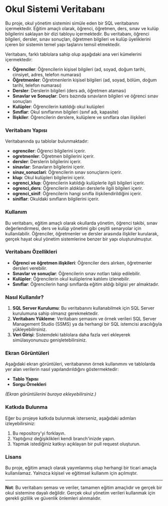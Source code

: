 # Okul Sistemi Veritabanı

Bu proje, okul yönetim sistemini simüle eden bir SQL veritabanını içermektedir. Eğitim amaçlı olarak, öğrenci, öğretmen, ders, sınav ve kulüp bilgilerini saklayan bir dizi tabloyu içermektedir. Bu veritabanı, öğrenci bilgileri, dersler, sınav sonuçları, öğretmen bilgileri ve kulüp üyeliklerini içeren bir sistemin temel yapı taşlarını temsil etmektedir.

Veritabanı, farklı tablolara sahip olup aşağıdaki ana veri kümelerini içermektedir:

- **Öğrenciler**: Öğrencilerin kişisel bilgileri (ad, soyad, doğum tarihi, cinsiyet, adres, telefon numarası)
- **Öğretmenler**: Öğretmenlerin kişisel bilgileri (ad, soyad, bölüm, doğum tarihi, telefon numarası)
- **Dersler**: Derslerin bilgileri (ders adı, öğretmen ataması)
- **Sınavlar ve Sonuçlar**: Ders bazında sınavların bilgileri ve öğrenci sınav sonuçları
- **Kulüpler**: Öğrencilerin katıldığı okul kulüpleri
- **Sınıflar**: Okul sınıflarının bilgileri (sınıf adı, kapasite)
- **İlişkiler**: Öğrencilerin derslere, kulüplere ve sınıflara olan ilişkileri

### Veritabanı Yapısı

Veritabanında şu tablolar bulunmaktadır:

- **ogrenciler**: Öğrenci bilgilerini içerir.
- **ogretmenler**: Öğretmen bilgilerini içerir.
- **dersler**: Derslerin bilgilerini içerir.
- **sinavlar**: Sınavların bilgilerini içerir.
- **sinav_sonuclari**: Öğrencilerin sınav sonuçlarını içerir.
- **klup**: Okul kulüpleri bilgilerini içerir.
- **ogrenci_klup**: Öğrencilerin katıldığı kulüplerle ilgili bilgileri içerir.
- **ogrenci_ders**: Öğrencilerin aldıkları derslerle ilgili bilgileri içerir.
- **ogrenci_sinif**: Öğrencilerin hangi sınıfla ilişkilendirildiğini içerir.
- **siniflar**: Okuldaki sınıfların bilgilerini içerir.

### Kullanım

Bu veritabanı, eğitim amaçlı olarak okullarda yönetim, öğrenci takibi, sınav değerlendirmesi, ders ve kulüp yönetimi gibi çeşitli senaryolar için kullanılabilir. Öğrenciler, öğretmenler ve dersler arasında ilişkiler kurularak, gerçek hayat okul yönetim sistemlerine benzer bir yapı oluşturulmuştur.

### Veritabanı Özellikleri

- **Öğrenci ve öğretmen ilişkileri**: Öğrenciler ders alırken, öğretmenler dersleri verebilir.
- **Sınavlar ve sonuçlar**: Öğrencilerin sınav notları takip edilebilir.
- **Kulüpler**: Öğrencilerin okul kulüplerine katılımı izlenebilir.
- **Sınıflar**: Öğrencilerin hangi sınıflarda eğitim aldığı bilgisi yer almaktadır.
  
### Nasıl Kullanılır?

1. **SQL Server Kurulumu**: Bu veritabanını kullanabilmek için SQL Server kurulumuna sahip olmanız gerekmektedir.
2. **Veritabanı Yükleme**: Veritabanı şemasını ve örnek verileri SQL Server Management Studio (SSMS) ya da herhangi bir SQL istemcisi aracılığıyla yükleyebilirsiniz.
3. **Veri Girişi**: Sistemdeki tablolara daha fazla veri ekleyerek simülasyonunuzu genişletebilirsiniz.

### Ekran Görüntüleri

Aşağıdaki ekran görüntüleri, veritabanının örnek kullanımını ve tablolarda yer alan verilerin nasıl yapılandırıldığını göstermektedir:

- **Tablo Yapısı**
- **Sorgu Örnekleri**
  
*(Ekran görüntülerini buraya ekleyebilirsiniz.)*

### Katkıda Bulunma

Eğer bu projeye katkıda bulunmak isterseniz, aşağıdaki adımları izleyebilirsiniz:

1. Bu repository'yi forklayın.
2. Yaptığınız değişiklikleri kendi branch'inizde yapın.
3. Yapmak istediğiniz katkıyı açıklayan bir pull request oluşturun.

### Lisans

Bu proje, eğitim amaçlı olarak yayımlanmış olup herhangi bir ticari amaçla kullanılamaz. Yalnızca kişisel ve eğitimsel kullanım için açılmıştır.

---

**Not**: Bu veritabanı şeması ve veriler, tamamen eğitim amaçlıdır ve gerçek bir okul sistemine dayalı değildir. Gerçek okul yönetim verileri kullanmak için gerekli gizlilik ve güvenlik önlemleri alınmalıdır.

